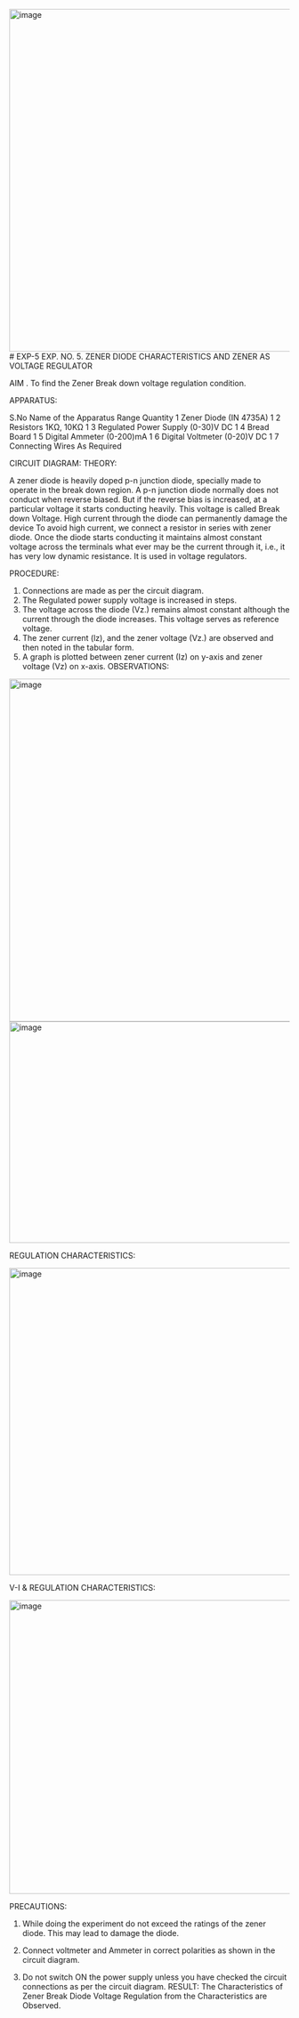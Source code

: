 <img width="751" height="616" alt="image" src="https://github.com/user-attachments/assets/61ff4a3e-64ae-4b50-ac0e-1b4e7dd36d08" /># EXP-5
EXP. NO. 5. 		ZENER DIODE CHARACTERISTICS AND ZENER AS VOLTAGE REGULATOR

AIM
. To find the Zener Break down voltage regulation condition.

APPARATUS:

S.No	Name of the Apparatus	Range	Quantity
1	Zener Diode (IN 4735A)		1
2	Resistors	1KΩ, 10KΩ	1
3	Regulated Power Supply	(0-30)V DC	1
4	Bread Board		1
5	Digital Ammeter	(0-200)mA	1
6	Digital Voltmeter	(0-20)V DC	1
7	Connecting Wires	As Required	

CIRCUIT DIAGRAM:
THEORY:
	
A zener diode is heavily doped p-n junction diode, specially made to operate in the break down region. A p-n junction diode normally does not conduct when reverse biased. But if the reverse bias is increased, at a particular voltage it starts conducting heavily. This voltage is called Break down Voltage. High current through the diode can permanently damage the device To avoid high current, we connect a resistor in series with zener diode. Once the diode starts conducting it maintains almost constant voltage across the terminals what ever may be the current through it, i.e., it has very low dynamic resistance. It is used in voltage regulators.

PROCEDURE:

1. Connections are made as per the circuit diagram.
2. The Regulated power supply voltage is increased in steps.
3. The voltage across the diode (Vz.) remains almost constant although the current through the diode increases. This voltage serves as reference voltage.
4. The zener current (lz), and the zener voltage (Vz.) are observed and then noted in the tabular form.
4. A graph is plotted between zener current (Iz) on y-axis and zener voltage (Vz) on x-axis.
OBSERVATIONS:

<img width="751" height="616" alt="image" src="https://github.com/user-attachments/assets/e1fc3340-7cd9-48da-b67e-18fe6fa52253" />

<img width="811" height="398" alt="image" src="https://github.com/user-attachments/assets/007683e9-c8b9-45e8-bc50-466f59247adf" />


REGULATION CHARACTERISTICS:

<img width="777" height="552" alt="image" src="https://github.com/user-attachments/assets/d4ff8e7b-4452-46dd-8525-c92661d8fb52" />


V-I & REGULATION CHARACTERISTICS:

<img width="885" height="528" alt="image" src="https://github.com/user-attachments/assets/d8f2c8f4-12ce-4f14-8659-d4aa5c006cee" />

PRECAUTIONS:

1. While doing the experiment do not exceed the ratings of the zener diode. This may lead to damage the diode.
2. Connect voltmeter and Ammeter in correct polarities as shown in the circuit diagram.

3. Do not switch ON the power supply unless you have checked the circuit connections as per the circuit diagram.
RESULT:
The Characteristics of Zener Break Diode Voltage Regulation from the Characteristics are Observed.
